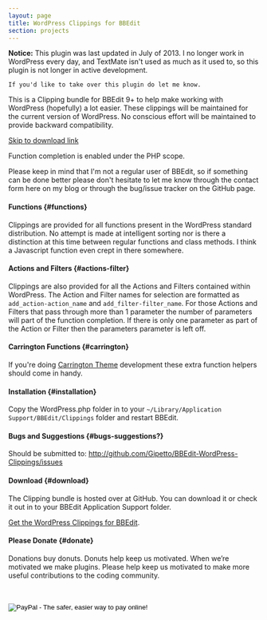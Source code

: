 ```yaml
---
layout: page
title: WordPress Clippings for BBEdit
section: projects
---
```


<div class="alert warning">
    <b>Notice:</b> This plugin was last updated in July of 2013. I no longer work in WordPress every day, and TextMate isn't used as much as it used to, so this plugin is not longer in active development.
    
    If you'd like to take over this plugin do let me know.
</div>

This is a Clipping bundle for BBEdit 9+ to help make working with WordPress (hopefully) a lot easier. These clippings will be maintained for the current version of WordPress. No conscious effort will be maintained to provide backward compatibility.

<a class="darr" href="#download">Skip to download link</a>

Function completion is enabled under the PHP scope.

Please keep in mind that I'm not a regular user of BBEdit, so if something can be done better please don't hesitate to let me know through the contact form here on my blog or through the bug/issue tracker on the GitHub page.

#### Functions {#functions}

Clippings are provided for all functions present in the WordPress standard distribution. No attempt is made at intelligent sorting nor is there a distinction at this time between regular functions and class methods. I think a Javascript function even crept in there somewhere. 

#### Actions and Filters {#actions-filter}

Clippings are also provided for all the Actions and Filters contained within WordPress. The Action and Filter names for selection are formatted as `add_action-action_name` and `add_filter-filter_name`. For those Actions and Filters that pass through more than 1 parameter the number of parameters will part of the function completion. If there is only one parameter as part of the Action or Filter then the parameters parameter is left off.

#### Carrington Functions {#carrington}

If you're doing <a href="http://carringtontheme.com/">Carrington Theme</a> development these extra function helpers should come in handy.

#### Installation {#installation}

Copy the WordPress.php folder in to your `~/Library/Application Support/BBEdit/Clippings` folder and restart BBEdit.

#### Bugs and Suggestions {#bugs-suggestions?}

Should be submitted to: <a href="http://github.com/Gipetto/BBEdit-WordPress-Clippings/issues">http://github.com/Gipetto/BBEdit-WordPress-Clippings/issues</a>

#### Download {#download}

The Clipping bundle is hosted over at GitHub. You can download it or check it out in to your BBEdit Application Support folder. 

<a href="http://github.com/Gipetto/BBEdit-WordPress-Clippings">Get the WordPress Clippings for BBEdit</a>.

#### Please Donate {#donate}

Donations buy donuts. Donuts help keep us motivated. When we&rsquo;re motivated we make plugins. Please help keep us motivated to make more useful contributions to the coding community.

<div id="paypal">
	<form action="https://www.paypal.com/cgi-bin/webscr" method="post">
		<input type="hidden" name="cmd" value="_s-xclick" /><br />
		<input type="hidden" name="hosted_button_id" value="6908957" /><br />
		<input type="image" src="https://www.paypal.com/en_US/i/btn/btn_donateCC_LG.gif" border="0" name="submit" alt="PayPal - The safer, easier way to pay online!" /><br />
		<img alt="" border="0" src="{{ site.baseurl }}/assets/pixel.gif" width="1" height="1" /><br />
	</form>
</div>
